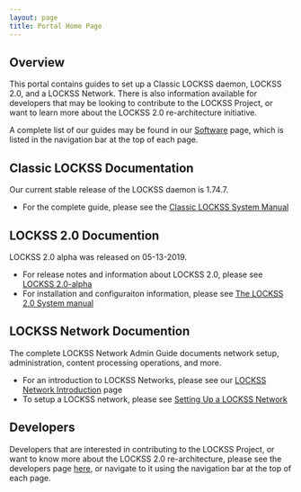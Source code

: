 ```yaml
---
layout: page
title: Portal Home Page 
---
```


## Overview

This portal contains guides to set up a Classic LOCKSS daemon, LOCKSS 2.0, and a LOCKSS Network. There is also information available for developers that may be looking to contribute to the LOCKSS Project, or want to learn more about the LOCKSS 2.0 re-architecture initiative.

A complete list of our guides may be found in our [Software](software/) page, which is listed in the navigation bar at the top of each page.

## Classic LOCKSS Documentation

Our current stable release of the LOCKSS daemon is 1.74.7. 
*   For the complete guide, please see the [Classic LOCKSS System Manual](software/classic-lockss/)

## LOCKSS 2.0 Documention

LOCKSS 2.0 alpha was released on 05-13-2019. 
*   For release notes and information about LOCKSS 2.0, please see [LOCKSS 2.0-alpha](software/releases/2.0-alpha)
*   For installation and configuraiton information, please see [The LOCKSS 2.0 System manual](software/manual/)

## LOCKSS Network Documention

The complete LOCKSS Network Admin Guide documents network setup, administration, content processing operations, and more.
*   For an introduction to LOCKSS Networks, please see our [LOCKSS Network Introduction](software/admin/introduction) page
*   To setup a LOCKSS network, please see [Setting Up a LOCKSS Network](software/admin/setting-up/)

## Developers

Developers that are interested in contributing to the LOCKSS Project, or want to know more about the LOCKSS 2.0 re-architecture, please see the developers page [here](developers/), or navigate to it using the navigation bar at the top of each page. 

